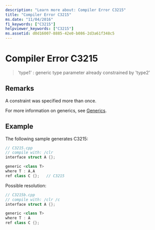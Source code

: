 ```yaml
---
description: "Learn more about: Compiler Error C3215"
title: "Compiler Error C3215"
ms.date: "11/04/2016"
f1_keywords: ["C3215"]
helpviewer_keywords: ["C3215"]
ms.assetid: d0d16007-8885-42e0-b086-2d3a61f348c5
---
```

# Compiler Error C3215

> 'type1' : generic type parameter already constrained by 'type2'

## Remarks

A constraint was specified more than once.

For more information on generics, see [Generics](../../extensions/generics-cpp-component-extensions.md).

## Example

The following sample generates C3215:

```cpp
// C3215.cpp
// compile with: /clr
interface struct A {};

generic <class T>
where T : A,A
ref class C {};   // C3215
```

Possible resolution:

```cpp
// C3215b.cpp
// compile with: /clr /c
interface struct A {};

generic <class T>
where T : A
ref class C {};
```

